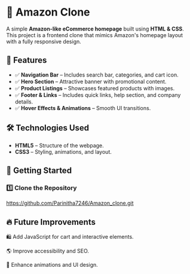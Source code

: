# 🛒 Amazon Clone

A simple **Amazon-like eCommerce homepage** built using **HTML & CSS**. This project is a frontend clone that mimics Amazon's homepage layout with a fully responsive design.

## 🌟 Features
- ✅ **Navigation Bar** – Includes search bar, categories, and cart icon.
- ✅ **Hero Section** – Attractive banner with promotional content.
- ✅ **Product Listings** – Showcases featured products with images.
- ✅ **Footer & Links** – Includes quick links, help section, and company details.
- ✅ **Hover Effects & Animations** – Smooth UI transitions.

## 🛠️ Technologies Used
- **HTML5** – Structure of the webpage.
- **CSS3** – Styling, animations, and layout.

## 🚀 Getting Started
### 1️⃣ Clone the Repository

https://github.com/Parinitha7246/Amazon_clone.git

## 🔥 Future Improvements
🛍️ Add JavaScript for cart and interactive elements.

🌎 Improve accessibility and SEO.

🎨 Enhance animations and UI design.





